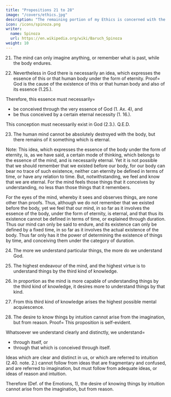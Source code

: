 ```yaml
---
title: "Propositions 21 to 28"
image: "/covers/ethics.jpg"
description: "The remaining portion of my Ethics is concerned with the way leading to freedom"
icon: /icons/spinoza.png
writer:
  name: Spinoza
  url: https://en.wikipedia.org/wiki/Baruch_Spinoza
weight: 10
---
```





21. The mind can only imagine anything, or remember what is past, while the body endures. 

22. Nevertheless in God there is necessarily an idea, which expresses the essence of this or that human body under the form of eternity. Proof=  God is the cause of the existence of this or that human body and also of its essence (1.25.).

Therefore, this essence must necessarily= 
- be conceived through the very essence of God (1. Ax. 4), and
- be thus conceived by a certain eternal necessity (1. 16.).

This conception must necessarily exist in God (2.3.). Q.E.D.

23. The human mind cannot be absolutely destroyed with the body, but there remains of it something which is eternal. 

Note: This idea, which expresses the essence of the body under the form of eternity, is, as we have said, a certain mode of thinking, which belongs to the essence of the mind, and is necessarily eternal.
Yet it is not possible that we should remember that we existed before our body, for our body can bear no trace of such existence, neither can eternity be defined in terms of time, or have any relation to time.
But, notwithstanding, we feel and know that we are eternal.
For the mind feels those things that it conceives by understanding, no less than those things that it remembers.

For the eyes of the mind, whereby it sees and observes things, are none other than proofs.
Thus, although we do not remember that we existed before the body, yet we feel that our mind, in so far as it involves the essence of the body, under the form of eternity, is eternal, and that thus its existence cannot be defined in terms of time, or explained through duration.
Thus our mind can only be said to endure, and its existence can only be defined by a fixed time, in so far as it involves the actual existence of the body.
Thus far only has it the power of determining the existence of things by time, and conceiving them under the category of duration.

24. The more we understand particular things, the more do we understand God. 


25. The highest endeavour of the mind, and the highest virtue is to understand things by the third kind of knowledge. 


26. In proportion as the mind is more capable of understanding things by the third kind of knowledge, it desires more to understand things by that kind. 

27. From this third kind of knowledge arises the highest possible mental acquiescence. 

28. The desire to know things by intuition cannot arise from the imagination, but from reason. Proof=  This proposition is self-evident.

Whatsoever we understand clearly and distinctly, we understand= 
- through itself, or
- through that which is conceived through itself.

Ideas which are clear and distinct in us, or which are referred to intuition (2.40. note. 2.) cannot follow from ideas that are fragmentary and confused, and are referred to imagination, but must follow from adequate ideas, or ideas of reason and intuition.

Therefore (Def. of the Emotions, 1), the desire of knowing things by intuition cannot arise from the imagination, but from reason.

